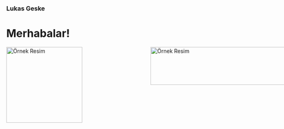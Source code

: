 ### Lukas Geske

<h1>Merhabalar!</h1>
<div style="display: flex;">
    <img src="https://media.tenor.com/m97ACRCSn_kAAAAM/hello-minion.gif" alt="Örnek Resim" style="width: 200px; height: 200px; margin-right: 20px;">
    <img src="https://i.pinimg.com/originals/d0/27/6a/d0276ad64c6fdaf24cca226ec526c473.gif" alt="Örnek Resim" style="width: 400px; height: 100px; margin-left: 10rem;">
</div>


<!--
**lukasgeske/lukasgeske** is a ✨ _special_ ✨ repository because its `README.md` (this file) appears on your GitHub profile.

Here are some ideas to get you started:

- 🔭 I’m currently working on making guitar pedal sounds.
- 🌱 I’m currently learning Python
- 💬 Ask me about: Anything
- 📫 How to reach me: e-Mail
- 😄 Pronouns: As wl all know there's just 2 and I'm a males.
-->
